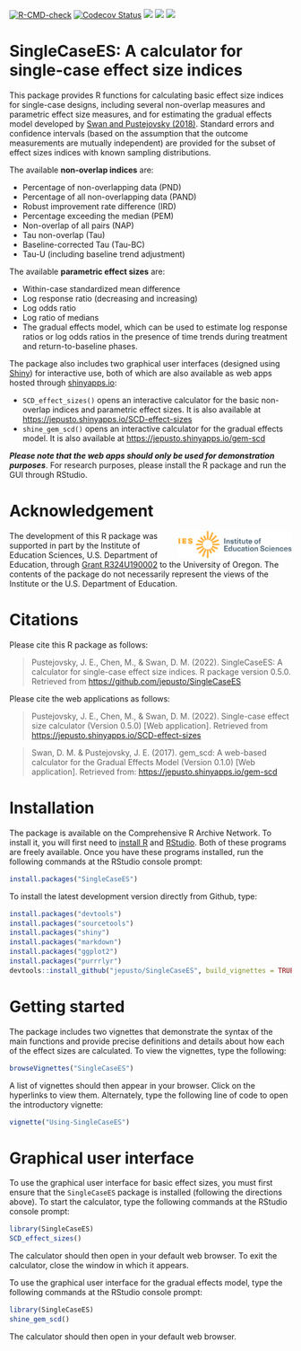 <!-- badges: start -->

[![R-CMD-check](https://github.com/jepusto/SingleCaseES/workflows/R-CMD-check/badge.svg)](https://github.com/jepusto/SingleCaseES/actions)
[![Codecov
Status](https://codecov.io/gh/jepusto/SingleCaseES/branch/master/graph/badge.svg)](https://codecov.io/gh/jepusto/SingleCaseES?branch=master)
[![](http://www.r-pkg.org/badges/version/SingleCaseES)](https://CRAN.R-project.org/package=SingleCaseES)
[![](http://cranlogs.r-pkg.org/badges/grand-total/SingleCaseES)](https://CRAN.R-project.org/package=SingleCaseES)
[![](http://cranlogs.r-pkg.org/badges/last-month/SingleCaseES)](https://CRAN.R-project.org/package=SingleCaseES)
<!-- badges: end -->

# SingleCaseES: A calculator for single-case effect size indices

This package provides R functions for calculating basic effect size
indices for single-case designs, including several non-overlap measures
and parametric effect size measures, and for estimating the gradual
effects model developed by [Swan and Pustejovsky
(2018)](https://doi.org/10.1080/00273171.2018.1466681). Standard errors
and confidence intervals (based on the assumption that the outcome
measurements are mutually independent) are provided for the subset of
effect sizes indices with known sampling distributions.

The available **non-overlap indices** are:

-   Percentage of non-overlapping data (PND)
-   Percentage of all non-overlapping data (PAND)
-   Robust improvement rate difference (IRD)
-   Percentage exceeding the median (PEM)
-   Non-overlap of all pairs (NAP)
-   Tau non-overlap (Tau)
-   Baseline-corrected Tau (Tau-BC)
-   Tau-U (including baseline trend adjustment)

The available **parametric effect sizes** are:

-   Within-case standardized mean difference
-   Log response ratio (decreasing and increasing)
-   Log odds ratio
-   Log ratio of medians
-   The gradual effects model, which can be used to estimate log
    response ratios or log odds ratios in the presence of time trends
    during treatment and return-to-baseline phases.

The package also includes two graphical user interfaces (designed using
[Shiny](https://shiny.rstudio.com/)) for interactive use, both of which
are also available as web apps hosted through
[shinyapps.io](https://www.shinyapps.io/):

-   `SCD_effect_sizes()` opens an interactive calculator for the basic
    non-overlap indices and parametric effect sizes. It is also
    available at <https://jepusto.shinyapps.io/SCD-effect-sizes>
-   `shine_gem_scd()` opens an interactive calculator for the gradual
    effects model. It is also available at
    <https://jepusto.shinyapps.io/gem-scd>

***Please note that the web apps should only be used for demonstration
purposes***. For research purposes, please install the R package and run
the GUI through RStudio.

# Acknowledgement ![]()

<img src="https://raw.githubusercontent.com/jepusto/SingleCaseES/main/images/IES_InstituteOfEducationSciences_RGB.svg" width="40%" align = "right" alt = "Institute of Education Sciences logo"/>

The development of this R package was supported in part by the Institute
of Education Sciences, U.S. Department of Education, through [Grant
R324U190002](https://ies.ed.gov/funding/grantsearch/details.asp?ID=3358)
to the University of Oregon. The contents of the package do not
necessarily represent the views of the Institute or the U.S. Department
of Education.

# Citations

Please cite this R package as follows:

> Pustejovsky, J. E., Chen, M., & Swan, D. M. (2022). SingleCaseES: A
> calculator for single-case effect size indices. R package version
> 0.5.0. Retrieved from <https://github.com/jepusto/SingleCaseES>

Please cite the web applications as follows:

> Pustejovsky, J. E., Chen, M., & Swan, D. M. (2022). Single-case effect
> size calculator (Version 0.5.0) \[Web application\]. Retrieved from
> <https://jepusto.shinyapps.io/SCD-effect-sizes>

> Swan, D. M. & Pustejovsky, J. E. (2017). gem_scd: A web-based
> calculator for the Gradual Effects Model (Version 0.1.0) \[Web
> application\]. Retrieved from: <https://jepusto.shinyapps.io/gem-scd>

# Installation

The package is available on the Comprehensive R Archive Network. To
install it, you will first need to [install
R](http://cran.r-project.org/) and
[RStudio](http://www.rstudio.com/products/rstudio/download/). Both of
these programs are freely available. Once you have these programs
installed, run the following commands at the RStudio console prompt:

``` r
install.packages("SingleCaseES")
```

To install the latest development version directly from Github, type:

``` r
install.packages("devtools")
install.packages("sourcetools")
install.packages("shiny")
install.packages("markdown")
install.packages("ggplot2")
install.packages("purrrlyr")
devtools::install_github("jepusto/SingleCaseES", build_vignettes = TRUE, force = TRUE)
```

# Getting started

The package includes two vignettes that demonstrate the syntax of the
main functions and provide precise definitions and details about how
each of the effect sizes are calculated. To view the vignettes, type the
following:

``` r
browseVignettes("SingleCaseES")
```

A list of vignettes should then appear in your browser. Click on the
hyperlinks to view them. Alternately, type the following line of code to
open the introductory vignette:

``` r
vignette("Using-SingleCaseES")
```

# Graphical user interface

To use the graphical user interface for basic effect sizes, you must
first ensure that the `SingleCaseES` package is installed (following the
directions above). To start the calculator, type the following commands
at the RStudio console prompt:

``` r
library(SingleCaseES)
SCD_effect_sizes()
```

The calculator should then open in your default web browser. To exit the
calculator, close the window in which it appears.

To use the graphical user interface for the gradual effects model, type
the following commands at the RStudio console prompt:

``` r
library(SingleCaseES)
shine_gem_scd()
```

The calculator should then open in your default web browser.
